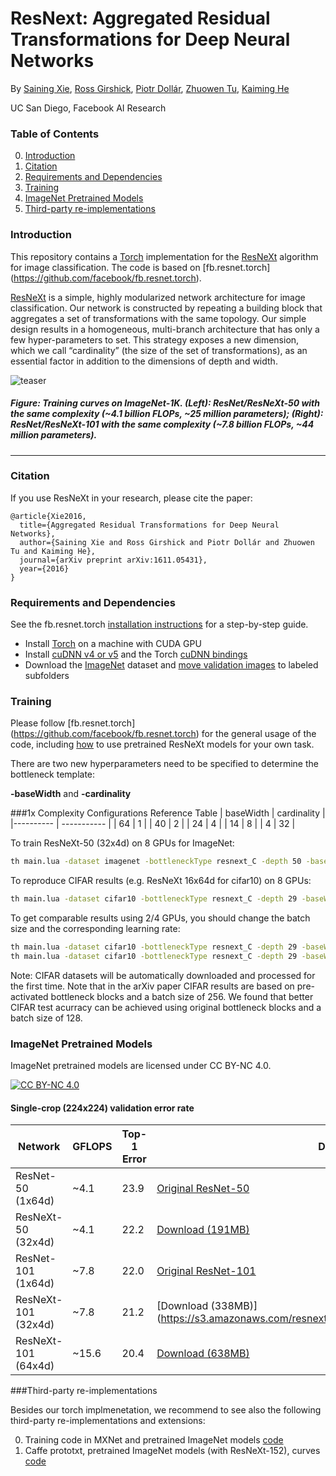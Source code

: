 # ResNext: Aggregated Residual Transformations for Deep Neural Networks

By [Saining Xie](http://vcl.ucsd.edu/~sxie), [Ross Girshick](http://www.rossgirshick.info/), [Piotr Dollár](https://pdollar.github.io/), [Zhuowen Tu](http://pages.ucsd.edu/~ztu/), [Kaiming He](http://kaiminghe.com)

UC San Diego, Facebook AI Research

### Table of Contents
0. [Introduction](#introduction)
0. [Citation](#citation)
0. [Requirements and Dependencies](#requirements-and-dependencies)
0. [Training](#training)
0. [ImageNet Pretrained Models](#imagenet-pretrained-models)
0. [Third-party re-implementations](#third-party-re-implementations)

### Introduction
This repository contains a [Torch](http://torch.ch) implementation for the [ResNeXt](https://arxiv.org/abs/1611.05431) algorithm for image classification. The code is based on [fb.resnet.torch] (https://github.com/facebook/fb.resnet.torch).

[ResNeXt](https://arxiv.org/abs/1611.05431) is a simple, highly modularized network architecture for image classification. Our network is constructed by repeating a building block that aggregates a set of transformations with the same topology. Our simple design results in a homogeneous, multi-branch architecture that has only a few hyper-parameters to set. This strategy exposes a new dimension, which we call “cardinality” (the size of the set of transformations), as an essential factor in addition to the dimensions of depth and width.


![teaser](http://vcl.ucsd.edu/~sxie/teaser.png)
##### Figure: Training curves on ImageNet-1K. (Left): ResNet/ResNeXt-50 with the same complexity (~4.1 billion FLOPs, ~25 million parameters); (Right): ResNet/ResNeXt-101 with the same complexity (~7.8 billion FLOPs, ~44 million parameters).
-----

### Citation
If you use ResNeXt in your research, please cite the paper:
```
@article{Xie2016,
  title={Aggregated Residual Transformations for Deep Neural Networks},
  author={Saining Xie and Ross Girshick and Piotr Dollár and Zhuowen Tu and Kaiming He},
  journal={arXiv preprint arXiv:1611.05431},
  year={2016}
}
```

### Requirements and Dependencies
See the fb.resnet.torch [installation instructions](https://github.com/facebook/fb.resnet.torch/blob/master/INSTALL.md) for a step-by-step guide.
- Install [Torch](http://torch.ch/docs/getting-started.html) on a machine with CUDA GPU
- Install [cuDNN v4 or v5](https://developer.nvidia.com/cudnn) and the Torch [cuDNN bindings](https://github.com/soumith/cudnn.torch/tree/R4)
- Download the [ImageNet](http://image-net.org/download-images) dataset and [move validation images](https://github.com/facebook/fb.resnet.torch/blob/master/INSTALL.md#download-the-imagenet-dataset) to labeled subfolders

### Training

Please follow [fb.resnet.torch] (https://github.com/facebook/fb.resnet.torch) for the general usage of the code, including [how](https://github.com/facebook/fb.resnet.torch/tree/master/pretrained) to use pretrained ResNeXt models for your own task.

There are two new hyperparameters need to be specified to determine the bottleneck template:

**-baseWidth** and **-cardinality**

###1x Complexity Configurations Reference Table
| baseWidth | cardinality |
|---------- | ----------- |
| 64        | 1           |
| 40        | 2           |
| 24        | 4           |
| 14        | 8           |
| 4         | 32          |


To train ResNeXt-50 (32x4d) on 8 GPUs for ImageNet:
```bash
th main.lua -dataset imagenet -bottleneckType resnext_C -depth 50 -baseWidth 4 -cardinality 32 -batchSize 256 -nGPU 8 -nThreads 8 -shareGradInput true -data [imagenet-folder]
```

To reproduce CIFAR results (e.g. ResNeXt 16x64d for cifar10) on 8 GPUs:
```bash
th main.lua -dataset cifar10 -bottleneckType resnext_C -depth 29 -baseWidth 64 -cardinality 16 -weightDecay 5e-4 -batchSize 128 -nGPU 8 -nThreads 8 -shareGradInput true
```
To get comparable results using 2/4 GPUs, you should change the batch size and the corresponding learning rate:
```bash
th main.lua -dataset cifar10 -bottleneckType resnext_C -depth 29 -baseWidth 64 -cardinality 16 -weightDecay 5e-4 -batchSize 64 -nGPU 4 -LR 0.05 -nThreads 8 -shareGradInput true
th main.lua -dataset cifar10 -bottleneckType resnext_C -depth 29 -baseWidth 64 -cardinality 16 -weightDecay 5e-4 -batchSize 32 -nGPU 2 -LR 0.025 -nThreads 8 -shareGradInput true
```
Note: CIFAR datasets will be automatically downloaded and processed for the first time. Note that in the arXiv paper CIFAR results are based on pre-activated bottleneck blocks and a batch size of 256. We found that better CIFAR test acurracy can be achieved using original bottleneck blocks and a batch size of 128.

### ImageNet Pretrained Models
ImageNet pretrained models are licensed under CC BY-NC 4.0.

[![CC BY-NC 4.0](https://i.creativecommons.org/l/by-nc/4.0/88x31.png)](https://creativecommons.org/licenses/by-nc/4.0/)

#### Single-crop (224x224) validation error rate
| Network             | GFLOPS | Top-1 Error |  Download   |
| ------------------- | ------ | ----------- | ------------|
| ResNet-50 (1x64d)   |  ~4.1  |  23.9        | [Original ResNet-50](https://github.com/facebook/fb.resnet.torch/tree/master/pretrained)       |
| ResNeXt-50 (32x4d)  |  ~4.1  |  22.2        | [Download (191MB)](https://s3.amazonaws.com/resnext/imagenet_models/resnext_50_32x4d.t7)       |
| ResNet-101 (1x64d)  |  ~7.8  |  22.0        | [Original ResNet-101](https://github.com/facebook/fb.resnet.torch/tree/master/pretrained)      |
| ResNeXt-101 (32x4d) |  ~7.8  |  21.2        | [Download (338MB)] (https://s3.amazonaws.com/resnext/imagenet_models/resnext_101_32x4d.t7)      |
| ResNeXt-101 (64x4d) |  ~15.6 |  20.4        | [Download (638MB)](https://s3.amazonaws.com/resnext/imagenet_models/resnext_101_64x4d.t7)       |

###Third-party re-implementations

Besides our torch implmenetation, we recommend to see also the following third-party re-implementations and extensions:

0. Training code in MXNet and pretrained ImageNet models [code](https://github.com/dmlc/mxnet/tree/master/example/image-classification#imagenet-1k)
0. Caffe prototxt, pretrained ImageNet models (with ResNeXt-152), curves [code](https://github.com/terrychenism/ResNeXt)
